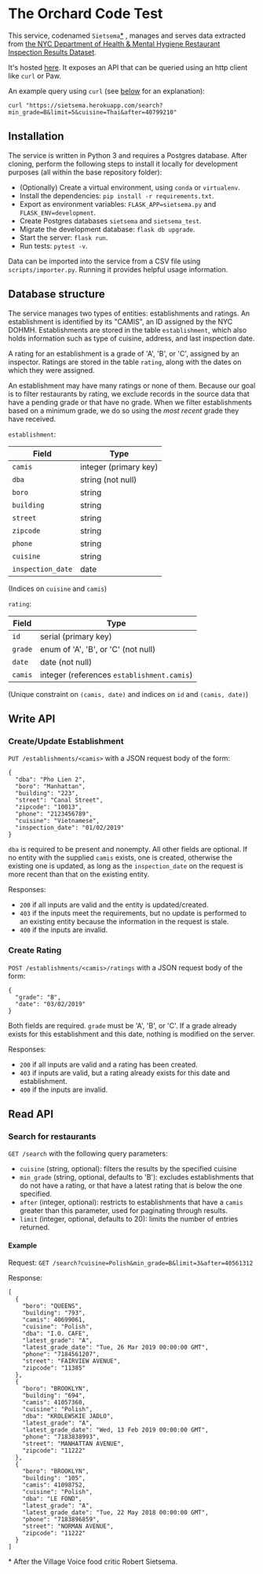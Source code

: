 # The Orchard Code Test

This service, codenamed `Sietsema`[*](#footnote) , manages and serves data extracted from 
[the NYC Department of Health & Mental Hygiene Restaurant Inspection Results Dataset](https://data.cityofnewyork.us/Health/DOHMH-New-York-City-Restaurant-Inspection-Results/43nn-pn8j).

It's hosted [here](https://sietsema.herokuapp.com). It exposes an API that can be queried
using an http client like `curl` or Paw.

An example query using `curl` (see [below](#read-api) for an explanation):

```
curl "https://sietsema.herokuapp.com/search?min_grade=B&limit=5&cuisine=Thai&after=40799210"
```


## Installation

The service is written in Python 3 and requires a Postgres database. After cloning, perform the following steps to install it locally for development purposes (all within 
the base repository folder):
- (Optionally) Create a virtual environment, using `conda` or `virtualenv`.
- Install the dependencies: ```pip install -r requirements.txt```.
- Export as environment variables: `FLASK_APP=sietsema.py` and `FLASK_ENV=development`.
- Create Postgres databases `sietsema` and `sietsema_test`.
- Migrate the development database: `flask db upgrade`.
- Start the server: `flask run`.
- Run tests: `pytest -v`.

Data can be imported into the service from a CSV file using `scripts/importer.py`. Running it provides helpful usage information. 

## Database structure

The service manages two types of entities: establishments and ratings. An establishment is identified by its "CAMIS", an ID 
assigned by the NYC DOHMH. Establishments are stored in the table `establishment`, which also holds information such as 
type of cuisine, address, and last inspection date.

A rating for an establishment is a grade of 'A', 'B', or 'C', assigned by an inspector. Ratings are stored in the table `rating`, 
along with the dates on which they were assigned. 

An establishment may have many ratings or none of them. Because our goal is to filter restaurants by rating, we exclude records in
the source data that have a pending grade or that have no grade. When we filter establishments based on a minimum grade, we do so using
the *most recent* grade they have received. 

`establishment`:

| Field  | Type |
| ------------- | ------------- |
| `camis`  | integer (primary key)  |
| `dba`  | string (not null)  |
| `boro` | string |
| `building` | string |
| `street` | string |
| `zipcode` | string |
| `phone` | string |
| `cuisine` | string |
| `inspection_date` | date |

(Indices on `cuisine` and `camis`)

`rating`:

| Field  | Type |
| ------------- | ------------- |
| `id`  | serial (primary key)  |
| `grade`  | enum of 'A', 'B', or 'C' (not null)  |
| `date` | date (not null) |
| `camis` | integer (references `establishment.camis`) |

(Unique constraint on `(camis, date)` and indices on `id` and `(camis, date)`)


## Write API

### Create/Update Establishment

`PUT /establishments/<camis>` with a JSON request body of the form:

```
{
  "dba": "Pho Lien 2",
  "boro": "Manhattan",
  "building": "223",
  "street": "Canal Street",
  "zipcode": "10013",
  "phone": "2123456789",
  "cuisine": "Vietnamese",
  "inspection_date": "01/02/2019"
}
```

`dba` is required to be present and nonempty. All other fields are optional. If no entity with the supplied `camis` exists, one is 
created, otherwise the existing one is updated, as long as the `inspection_date` on the request is more recent than that on the 
existing entity.

Responses:
- `200` if all inputs are valid and the entity is updated/created.
- `403` if the inputs meet the requirements, but no update is performed to an existing entity because 
the information in the request is stale.
- `400` if the inputs are invalid.

### Create Rating

`POST /establishments/<camis>/ratings` with a JSON request body of the form:

```
{
  "grade": "B",
  "date": "03/02/2019"
}
```

Both fields are required. `grade` must be 'A', 'B', or 'C'. If a grade already exists for this establishment and this date,
nothing is modified on the server.

Responses:
- `200` if all inputs are valid and a rating has been created.
- `403` if inputs are valid, but a rating already exists for this date and establishment.
- `400` if the inputs are invalid.

## Read API

### Search for restaurants

`GET /search` with the following query parameters:
- `cuisine` (string, optional): filters the results by the specified cuisine
- `min_grade` (string, optional, defaults to 'B'): excludes establishments that do not have a rating, or that have a latest rating that 
is below the one specified.
- `after` (integer, optional): restricts to establishments that have a `camis` greater than this parameter, used for paginating through results.
- `limit` (integer, optional, defaults to 20): limits the number of entries returned.

#### Example

Request: `GET /search?cuisine=Polish&min_grade=B&limit=3&after=40561312`

Response:

```
[
  {
    "boro": "QUEENS",
    "building": "793",
    "camis": 40699061,
    "cuisine": "Polish",
    "dba": "I.O. CAFE",
    "latest_grade": "A",
    "latest_grade_date": "Tue, 26 Mar 2019 00:00:00 GMT",
    "phone": "7184561207",
    "street": "FAIRVIEW AVENUE",
    "zipcode": "11385"
  },
  {
    "boro": "BROOKLYN",
    "building": "694",
    "camis": 41057360,
    "cuisine": "Polish",
    "dba": "KROLEWSKIE JADLO",
    "latest_grade": "A",
    "latest_grade_date": "Wed, 13 Feb 2019 00:00:00 GMT",
    "phone": "7183838993",
    "street": "MANHATTAN AVENUE",
    "zipcode": "11222"
  },
  {
    "boro": "BROOKLYN",
    "building": "105",
    "camis": 41098752,
    "cuisine": "Polish",
    "dba": "LE FOND",
    "latest_grade": "A",
    "latest_grade_date": "Tue, 22 May 2018 00:00:00 GMT",
    "phone": "7183896859",
    "street": "NORMAN AVENUE",
    "zipcode": "11222"
  }
]
```

<a name="footnote">*</a> After the Village Voice food critic Robert Sietsema.
